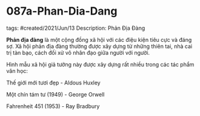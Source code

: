 # 087a-Phan-Dia-Dang

tags: #created/2021/Jun/13
Description: Phản Địa Đàng

**Phản địa đàng** là một cộng đồng xã hội với các điệu kiện tiêu cực và đáng sợ. Xã hội phản địa đàng thường được xây dựng từ những thiên tai, nhà cai trị tàn bạo, cách đối xử vô nhân đạo giữa người với người.

Hình mẫu xã hội giả tưởng này được xây dựng rất nhiều trong các tác phẩm văn học:

Thế giới mới tươi đẹp - Aldous Huxley

Một chín tám tư (1949) - George Orwell

Fahrenheit 451 (1953) - Ray Bradbury